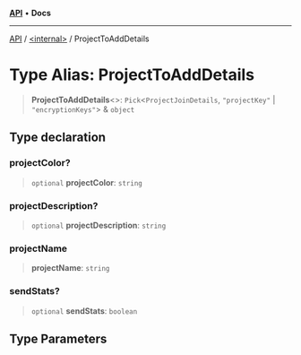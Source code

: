 [**API**](../../README.md) • **Docs**

***

[API](../../README.md) / [\<internal\>](../README.md) / ProjectToAddDetails

# Type Alias: ProjectToAddDetails

> **ProjectToAddDetails**\<\>: `Pick`\<`ProjectJoinDetails`, `"projectKey"` \| `"encryptionKeys"`\> & `object`

## Type declaration

### projectColor?

> `optional` **projectColor**: `string`

### projectDescription?

> `optional` **projectDescription**: `string`

### projectName

> **projectName**: `string`

### sendStats?

> `optional` **sendStats**: `boolean`

## Type Parameters
